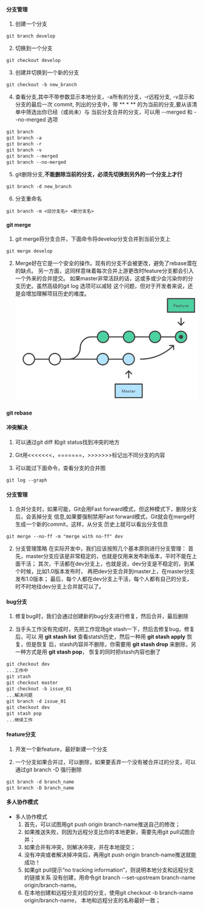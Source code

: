 #### 分支管理
1. 创建一个分支
```
git branch develop
```

2. 切换到一个分支
```
git checkout develop
```

3. 创建并切换到一个新的分支
```
git checkout -b new_branch
```

4. 查看分支,其中不带参数显示本地分支，-a所有的分支，-r远程分支, -v显示和分支的最后一次
commit, 列出的分支中，带 ** * ** 的为当前的分支,要从该清单中筛选出你已经（或尚未）与
当前分支合并的分支，可以用 --merged 和 --no-merged 选项
```
git branch
git branch -a
git branch -r
git branch -v
git branch --merged
git branch --no-merged
```

5. git删除分支,**不能删除当前的分支，必须先切换到另外的一个分支上才行**
```
git branch -d new_branch
```

6. 分支重命名
```
git branch -m <旧分支名> <新分支名>
```

#### git merge
1. git merge将分支合并，下面命令将develop分支合并到当前分支上
```
git merge develop
```

2. Merge好在它是一个安全的操作。现有的分支不会被更改，避免了rebase潜在的缺点。
另一方面，这同样意味着每次合并上游更改时feature分支都会引入一个外来的合并提交。
如果master非常活跃的话，这或多或少会污染你的分支历史。虽然高级的git log 选项可以减轻
这个问题，但对于开发者来说，还是会增加理解项目历史的难度。
![gitmerge](../resources/gitmerge.PNG)

#### git rebase

#### 冲突解决
1. 可以通过git diff 和git status找到冲突的地方

2. Git用<<<<<<<，=======，>>>>>>>标记出不同分支的内容

3. 可以能过下面命令，查看分支的合并图
```
git log --graph
```

#### 分支管理
1. 合并分支时，如果可能，Git会用Fast forward模式，但这种模式下，删除分支后，会丢掉分支
信息,如果要强制禁用Fast forward模式，Git就会在merge时生成一个新的commit，这样，从分支
历史上就可以看出分支信息
```
git merge --no-ff -m "merge with no-ff" dev
```

2. 分支管理策略
在实际开发中，我们应该按照几个基本原则进行分支管理：
首先，master分支应该是非常稳定的，也就是仅用来发布新版本，平时不能在上面干活；
其次，干活都在dev分支上，也就是说，dev分支是不稳定的，到某个时候，比如1.0版本发布时，
再把dev分支合并到master上，在master分支发布1.0版本；
最后，每个人都在dev分支上干活，每个人都有自己的分支，时不时地往dev分支上合并就可以了。


#### bug分支
1. 修复bug时，我们会通过创建新的bug分支进行修复，然后合并，最后删除

2. 当手头工作没有完成时，先把工作现场git stash一下，然后去修复bug，修复后，可以
用 **git stash list** 查看statsh历史，然后一种用 **git stash apply** 恢复，但是恢复
后，stash内容并不删除，你需要用 **git stash drop** 来删除，另一种方式是用 **git stash pop**，
恢复的同时把stash内容也删了
```
git checkout dev
...工作中
git stash
git checkout master
git checkout -b issue_01
...解决问题
git branch -d issue_01
git checkout dev
git stash pop
...继续工作
```

#### feature分支
1. 开发一个新feature，最好新建一个分支

2. 一个分支如果合并过，可以删除，如果要丢弃一个没有被合并过的分支，可以
通过git branch -D <name>强行删除
```
git branch -d branch_name
git branch -D branch_name
```

#### 多人协作模式
* 多人协作模式
  1. 首先，可以试图用git push origin branch-name推送自己的修改；
  2. 如果推送失败，则因为远程分支比你的本地更新，需要先用git pull试图合并；
  3. 如果合并有冲突，则解决冲突，并在本地提交；
  4. 没有冲突或者解决掉冲突后，再用git push origin branch-name推送就能成功！
  5. 如果git pull提示“no tracking information”，则说明本地分支和远程分支的链接关系
  没有创建，用命令git branch --set-upstream branch-name origin/branch-name。
  6. 在本地创建和远程分支对应的分支，使用git checkout -b branch-name origin/branch-name，
  本地和远程分支的名称最好一致；
